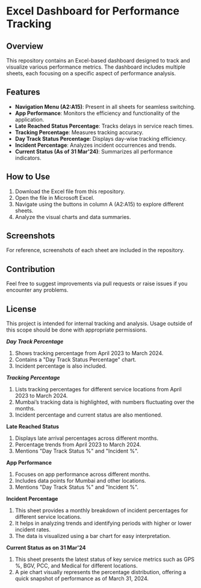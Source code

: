 # Excel Dashboard for Performance Tracking

## Overview
This repository contains an Excel-based dashboard designed to track and visualize various performance metrics. 
The dashboard includes multiple sheets, each focusing on a specific aspect of performance analysis.

## Features
- **Navigation Menu (A2:A15)**: Present in all sheets for seamless switching.
- **App Performance**: Monitors the efficiency and functionality of the application.
- **Late Reached Status Percentage**: Tracks delays in service reach times.
- **Tracking Percentage**: Measures tracking accuracy.
- **Day Track Status Percentage**: Displays day-wise tracking efficiency.
- **Incident Percentage**: Analyzes incident occurrences and trends.
- **Current Status (As of 31 Mar'24)**: Summarizes all performance indicators.

## How to Use
1. Download the Excel file from this repository.
2. Open the file in Microsoft Excel.
3. Navigate using the buttons in column A (A2:A15) to explore different sheets.
4. Analyze the visual charts and data summaries.

## Screenshots
For reference, screenshots of each sheet are included in the repository.

## Contribution
Feel free to suggest improvements via pull requests or raise issues if you encounter any problems.

## License
This project is intended for internal tracking and analysis. Usage outside of this scope should be done with appropriate permissions.

*************Day Track Percentage*************
1) Shows tracking percentage from April 2023 to March 2024.
2) Contains a "Day Track Status Percentage" chart.
3) Incident percentage is also included.


*************Tracking Percentage*************
1) Lists tracking percentages for different service locations from April 2023 to March 2024.
2) Mumbai’s tracking data is highlighted, with numbers fluctuating over the months.
3) Incident percentage and current status are also mentioned.


************Late Reached Status************
1) Displays late arrival percentages across different months.
2) Percentage trends from April 2023 to March 2024.
3) Mentions "Day Track Status %" and "Incident %".


************App Performance************
1) Focuses on app performance across different months.
2) Includes data points for Mumbai and other locations.
3) Mentions "Day Track Status %" and "Incident %".

************Incident Percentage************
1) This sheet provides a monthly breakdown of incident percentages for different service locations.
2) It helps in analyzing trends and identifying periods with higher or lower incident rates.
3) The data is visualized using a bar chart for easy interpretation.

************Current Status as on 31 Mar'24************
1) This sheet presents the latest status of key service metrics such as GPS %, BGV, PCC, and Medical for different locations.
2) A pie chart visually represents the percentage distribution, offering a quick snapshot of performance as of March 31, 2024.
